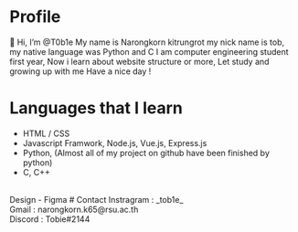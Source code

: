 # Profile
👋 Hi, I’m @T0b1e
My name is Narongkorn kitrungrot my nick name is tob, my native language was Python and C
I am computer engineering student first year, Now i learn about website structure or more, 
Let study and growing up with me Have a nice day !
# Languages that I learn 
- HTML / CSS
- Javascript
Framwork, Node.js, Vue.js, Express.js 
- Python, (Almost all of my project on github have been finished by python)
- C, C++ 
<br>
Design 
- Figma
# Contact
Instragram : _tob1e_<br>
Gmail : narongkorn.k65@rsu.ac.th<br>
Discord : Tobie#2144<br>
<!---
T0b1e/T0b1e is a ✨ special ✨ repository because its `README.md` (this file) appears on your GitHub profile.
You can click the Preview link to take a look at your changes.
--->
